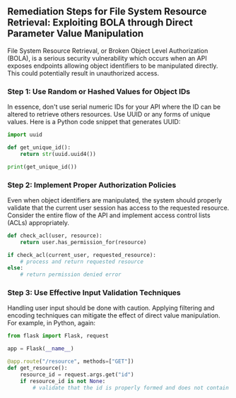 

## Remediation Steps for File System Resource Retrieval: Exploiting BOLA through Direct Parameter Value Manipulation
File System Resource Retrieval, or Broken Object Level Authorization (BOLA), is a serious security vulnerability which occurs when an API exposes endpoints allowing object identifiers to be manipulated directly. This could potentially result in unauthorized access.

### Step 1: Use Random or Hashed Values for Object IDs

In essence, don't use serial numeric IDs for your API where the ID can be altered to retrieve others resources. Use UUID or any forms of unique values. Here is a Python code snippet that generates UUID:

```python
import uuid

def get_unique_id():
    return str(uuid.uuid4())

print(get_unique_id())
```

### Step 2: Implement Proper Authorization Policies

Even when object identifiers are manipulated, the system should properly validate that the current user session has access to the requested resource. Consider the entire flow of the API and implement access control lists (ACLs) appropriately.

```python
def check_acl(user, resource):
    return user.has_permission_for(resource)

if check_acl(current_user, requested_resource):
    # process and return requested resource
else:
    # return permission denied error
```

### Step 3: Use Effective Input Validation Techniques

Handling user input should be done with caution. Applying filtering and encoding techniques can mitigate the effect of direct value manipulation. For example, in Python, again:

```python
from flask import Flask, request

app = Flask(__name__)

@app.route("/resource", methods=["GET"])
def get_resource():
    resource_id = request.args.get("id")
    if resource_id is not None:
        # validate that the id is properly formed and does not contain illegal characters
```
